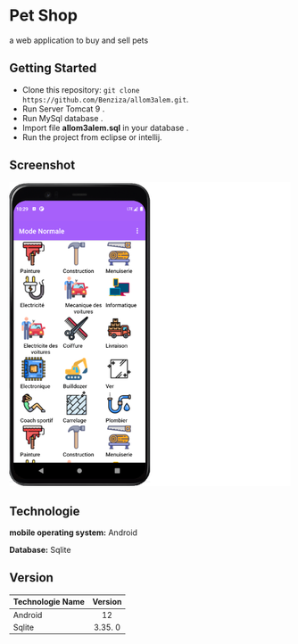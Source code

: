 # Pet Shop

a web application to buy and sell pets

## Getting Started

- Clone this repository: `git clone https://github.com/Benziza/allom3alem.git`.
- Run Server Tomcat 9 .
- Run MySql database .
- Import file **allom3alem.sql** in your database .
- Run the project from eclipse or intellij.

## Screenshot

![img](./screenshot/home.png)

## Technologie

**mobile operating system:** Android

**Database:** Sqlite

## Version

| Technologie Name | Version |
| :--------------- | :-----: |
| Android          |   12    |
| Sqlite           | 3.35. 0 |
